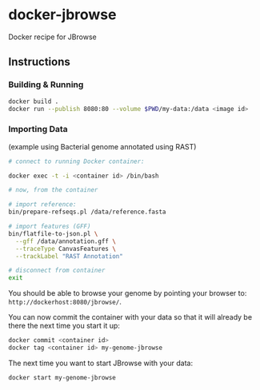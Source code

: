# docker-jbrowse

Docker recipe for JBrowse

## Instructions

### Building & Running

```sh
docker build .
docker run --publish 8080:80 --volume $PWD/my-data:/data <image id>
```

### Importing Data

(example using Bacterial genome annotated using RAST)

```sh
# connect to running Docker container:

docker exec -t -i <container id> /bin/bash

# now, from the container

# import reference:
bin/prepare-refseqs.pl /data/reference.fasta

# import features (GFF)
bin/flatfile-to-json.pl \
  --gff /data/annotation.gff \
  --traceType CanvasFeatures \
  --trackLabel "RAST Annotation"

# disconnect from container
exit
```

You should be able to browse your genome by pointing your browser to:
`http://dockerhost:8080/jbrowse/`.

You can now commit the container with your data so that it will already be there
the next time you start it up:

```sh
docker commit <container id>
docker tag <container id> my-genome-jbrowse
```

The next time you want to start JBrowse with your data:

```sh
docker start my-genome-jbrowse
```
